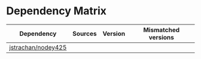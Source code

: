 # Dependency Matrix

Dependency | Sources | Version | Mismatched versions
---------- | ------- | ------- | -------------------
[jstrachan/nodey425](https://github.com/jstrachan/nodey425.git) |  | []() | 
